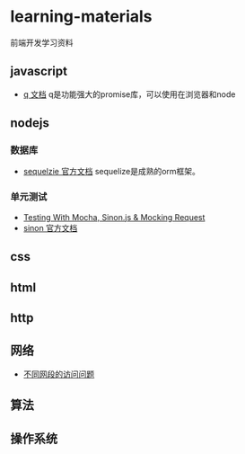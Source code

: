 # learning-materials
前端开发学习资料

## javascript
* [q 文档](http://documentup.com/kriskowal/q/) q是功能强大的promise库，可以使用在浏览器和node

## nodejs

### 数据库
* [sequelzie 官方文档](http://sequelize.readthedocs.org/en/latest/) sequelize是成熟的orm框架。

### 单元测试
* [Testing With Mocha, Sinon.js & Mocking Request](http://bulkan-evcimen.com/testing_with_mocha_sinon)
* [sinon 官方文档](http://sinonjs.org/docs/)


## css


## html


## http


## 网络
* [不同网段的访问问题](http://networkengineering.stackexchange.com/questions/10530/ping-between-different-subnet-across-a-link)

## 算法


## 操作系统




